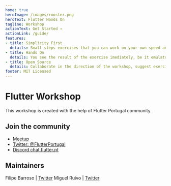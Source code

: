 ```yaml
---
home: true
heroImage: /images/rooster.png
heroText: Flutter Hands On
tagline: Workshop
actionText: Get Started →
actionLink: /guide/
features:
- title: Simplicity First
  details: Small steps exercises that you can work on your own speed and time.
- title: Hands On
  details: You see the result of the exercise imediately, be it emulator or physical device.
- title: Open Source
  details: Collaborate in the direction of the workshop, suggest exercises or make a pull request of new.
footer: MIT Licensed
---
```

# Flutter Workshop

This workshop is created with the help of Flutter Portugal community.

## Join the community

- [Meetup](https://www.meetup.com/FlutterPortugal/)
- [Twitter: @FlutterPortugal](https://www.meetup.com/FlutterPortugal/)
- [Discord chat.flutter.pt](http://chat.flutter.pt)

## Maintainers

Filipe Barroso | [Twitter](https://twitter.com/ABarroso)
Miguel Ruivo | [Twitter](https://twitter.com/MiguelRuivo)

